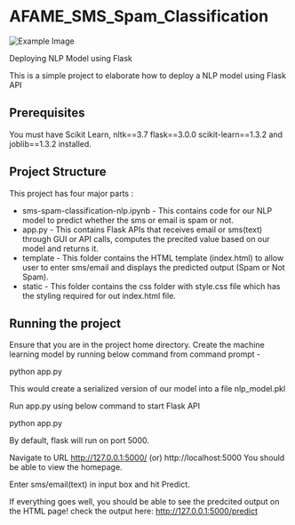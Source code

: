 # AFAME_SMS_Spam_Classification

![Example Image](https://github.com/Nishant2018/AFAME_SMS_Spam_Classification/blob/main/Screenshot%202024-04-05%20175012.png)

Deploying NLP Model using Flask

This is a simple project to elaborate how to deploy a NLP model using Flask API

## Prerequisites

You must have Scikit Learn, nltk==3.7 flask==3.0.0 scikit-learn==1.3.2 and joblib==1.3.2 installed. 

## Project Structure

This project has four major parts :

- sms-spam-classification-nlp.ipynb - This contains code for our NLP model to predict whether the sms or email is spam or not.
- app.py - This contains Flask APIs that receives email or sms(text) through GUI or API calls, computes the precited value based on our model and returns it.
- template - This folder contains the HTML template (index.html) to allow user to enter sms/email and displays the predicted output (Spam or Not Spam).
- static - This folder contains the css folder with style.css file which has the styling required for out index.html file.

## Running the project

Ensure that you are in the project home directory. Create the machine learning model by running below command from command prompt -

python app.py

This would create a serialized version of our model into a file nlp_model.pkl

Run app.py using below command to start Flask API

python app.py

By default, flask will run on port 5000.

Navigate to URL http://127.0.0.1:5000/ (or) http://localhost:5000
You should be able to view the homepage.

Enter sms/email(text) in input box and hit Predict.

If everything goes well, you should be able to see the predcited output on the HTML page! check the output here: http://127.0.0.1:5000/predict

